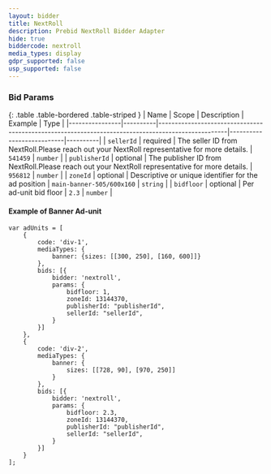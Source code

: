 ```yaml
---
layout: bidder
title: NextRoll
description: Prebid NextRoll Bidder Adapter
hide: true
biddercode: nextroll
media_types: display
gdpr_supported: false
usp_supported: false
---
```


### Bid Params

{: .table .table-bordered .table-striped }
| Name           | Scope    | Description                                                                                       | Example                   | Type     |
|----------------|----------|---------------------------------------------------------------------------------------------------|---------------------------|----------|
| `sellerId`     | required | The seller ID from NextRoll.Please reach out your NextRoll representative for more details.       | `541459`                  | `number` |
| `publisherId`  | optional | The publisher ID from NextRoll.Please reach out your NextRoll representative for more details.    | `956812`                  | `number` |
| `zoneId`       | optional | Descriptive or unique identifier for the ad position                                              | `main-banner-505/600x160` | `string` |
| `bidfloor`     | optional | Per ad-unit bid floor                                                                             | `2.3`                     | `number` |

#### Example of Banner Ad-unit
```
var adUnits = [
    {
        code: 'div-1',
        mediaTypes: {
            banner: {sizes: [[300, 250], [160, 600]]}
        },
        bids: [{
            bidder: 'nextroll',
            params: {
                bidfloor: 1,
                zoneId: 13144370,
                publisherId: "publisherId",
                sellerId: "sellerId",
            }
        }]
    },
    {
        code: 'div-2',
        mediaTypes: {
            banner: {
                sizes: [[728, 90], [970, 250]]
            }
        },
        bids: [{
            bidder: 'nextroll',
            params: {
                bidfloor: 2.3,
                zoneId: 13144370,
                publisherId: "publisherId",
                sellerId: "sellerId",
            }
        }]
    }
];
```
